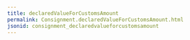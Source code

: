 ```yaml
---
title: declaredValueForCustomsAmount
permalink: Consignment.declaredValueForCustomsAmount.html
jsonid: consignment_declaredvalueforcustomsamount
---
```

